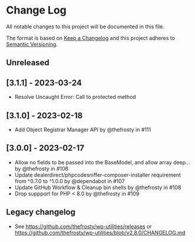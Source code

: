 # Change Log

All notable changes to this project will be documented in this file.

The format is based on [Keep a Changelog](http://keepachangelog.com/)
and this project adheres to [Semantic Versioning](http://semver.org/).

## Unreleased

## [3.1.1] - 2023-03-24

- Resolve Uncaught Error: Call to protected method

## [3.1.0] - 2023-02-18

- Add Object Registrar Manager API by @thefrosty in #111

## [3.0.0] - 2023-02-17

- Allow no fields to be passed into the BaseModel, and allow array deep… by @thefrosty in #106
- Update dealerdirect/phpcodesniffer-composer-installer requirement from ^0.7.0 to ^1.0.0 by @dependabot in #107
- Update GitHub Workflow & Cleanup bin shells by @thefrosty in #108
- Drop suppport for PHP < 8.0 by @thefrosty in #109

## Legacy changelog

- See https://github.com/thefrosty/wp-utilities/releases
  or https://github.com/thefrosty/wp-utilities/blob/v2.8.0/CHANGELOG.md
